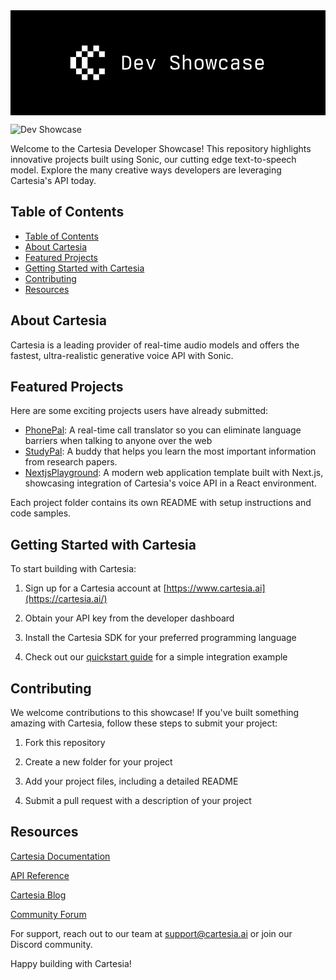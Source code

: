 <svg width="1500" height="500" viewBox="0 0 1500 500" fill="none" xmlns="http://www.w3.org/2000/svg">
<rect width="1500" height="500" fill="black"/>
<rect x="339.667" y="168" width="27.3333" height="27.3333" fill="white"/>
<rect x="394.333" y="168" width="27.3333" height="27.3333" fill="white"/>
<rect x="312.333" y="195.333" width="27.3333" height="27.3333" fill="white"/>
<rect x="367" y="195.333" width="27.3333" height="27.3333" fill="white"/>
<rect x="421.667" y="195.333" width="27.3333" height="27.3333" fill="white"/>
<rect x="285" y="222.667" width="27.3333" height="27.3333" fill="white"/>
<rect x="339.667" y="222.667" width="27.3333" height="27.3333" fill="white"/>
<rect x="285" y="250" width="27.3333" height="27.3333" fill="white"/>
<rect x="339.667" y="250" width="27.3333" height="27.3333" fill="white"/>
<rect x="312.333" y="277.333" width="27.3333" height="27.3333" fill="white"/>
<rect x="367" y="277.333" width="27.3333" height="27.3333" fill="white"/>
<rect x="421.667" y="277.333" width="27.3333" height="27.3333" fill="white"/>
<rect x="339.667" y="304.667" width="27.3333" height="27.3333" fill="white"/>
<rect x="394.333" y="304.667" width="27.3333" height="27.3333" fill="white"/>
<path d="M545.216 282.768C539.744 282.672 536.768 282.48 531.968 282V216.72C537.248 216.24 543.488 216.144 550.112 216.816C569.12 218.832 574.976 226.224 574.976 250.32C574.976 275.856 568.448 282.96 545.216 282.768ZM540.224 275.184C545.6 275.568 547.808 275.664 551.36 275.376C562.496 274.416 566.72 269.04 566.72 249.264C566.72 231.12 563.168 225.84 550.016 224.112C546.464 223.632 543.008 223.536 540.224 223.632V275.184ZM611.035 282.96C594.139 282.96 589.531 277.296 589.531 256.656C589.531 236.304 594.715 230.736 610.267 230.736C627.259 230.736 631.003 237.072 630.715 260.112H597.595C598.171 272.496 601.051 275.856 610.939 275.856C617.371 275.856 619.675 274.416 621.403 269.04H629.755C627.643 279.984 623.611 282.96 611.035 282.96ZM597.691 253.104H623.035C622.651 241.104 619.867 237.84 610.267 237.84C601.243 237.84 598.555 241.104 597.691 253.104ZM663.605 282L644.693 231.888H653.141L667.541 272.688H668.213L682.613 231.888H691.061L672.149 282H663.605ZM783.05 282.672C765.674 282.672 760.778 278.832 760.778 264.912H769.13C769.898 273.072 772.778 275.28 783.242 275.376C793.706 275.472 797.354 273.648 797.354 265.872C797.354 258 793.514 255.024 779.882 250.704C765.29 246.096 761.258 242.256 761.258 231.504C761.258 219.312 766.25 215.856 782.666 215.856C798.794 215.856 803.402 219.216 804.074 231.312H795.818C795.146 224.784 792.17 223.152 782.858 223.152C772.202 223.152 769.226 225.36 769.226 231.6C769.226 238.128 773.066 240.432 786.986 245.136C801.29 250.032 805.322 254.064 805.322 265.968C805.322 278.832 800.522 282.672 783.05 282.672ZM820.549 282V212.112H828.613V239.28H829.285C832.165 232.656 835.525 230.736 844.261 230.736C856.837 230.736 860.581 235.056 860.581 249.84V282H852.613V249.648C852.613 240.624 850.021 237.936 841.765 237.936C831.685 237.936 828.613 242.064 828.613 255.984V282H820.549ZM898.079 282.96C881.567 282.96 876.671 277.008 876.671 256.848C876.671 236.592 881.567 230.64 898.079 230.64C914.687 230.64 919.583 236.688 919.583 256.848C919.583 276.912 914.687 282.96 898.079 282.96ZM884.735 256.848C884.735 271.44 887.807 275.76 898.079 275.76C908.447 275.76 911.519 271.44 911.519 256.848C911.519 242.064 908.447 237.744 898.079 237.744C887.807 237.744 884.735 242.064 884.735 256.848ZM972.826 282H964.09L956.026 240.816H955.546L947.386 282H938.65L927.898 231.792H936.346L942.778 272.4H943.642L951.609 231.888H959.962L967.834 272.4H968.698L975.13 231.792H983.578L972.826 282ZM1014.84 282.96C998.036 282.96 993.044 277.008 993.044 256.944C993.044 236.688 998.036 230.64 1014.64 230.64C1028.56 230.64 1032.98 234.288 1033.65 246.576H1025.68C1024.44 239.952 1022.04 237.936 1015.22 237.936C1004.37 237.936 1001.11 242.352 1001.11 257.136C1001.11 271.44 1004.37 275.664 1015.32 275.664C1022.04 275.664 1024.34 273.936 1025.68 268.08H1033.65C1032.88 279.6 1028.47 282.96 1014.84 282.96ZM1065.97 282.96C1053.97 282.96 1050.41 279.6 1050.41 268.08C1050.41 254.448 1055.5 250.416 1072.69 250.416H1081.71V248.016C1081.71 240.048 1079.12 237.648 1070.29 237.648C1062.51 237.648 1060.21 239.28 1060.01 244.848H1051.95C1051.95 233.904 1056.17 230.64 1070.29 230.64C1084.97 230.64 1089.29 234.576 1089.29 248.016V282H1082V275.568H1081.33C1078.06 281.232 1074.51 282.96 1065.97 282.96ZM1058.48 267.216C1058.48 273.84 1060.69 275.76 1067.98 275.76C1078.45 275.76 1081.61 271.536 1081.61 257.232L1070.77 257.328C1061.26 257.424 1058.48 259.728 1058.48 267.216ZM1128.52 282.96C1112.68 282.96 1107.98 279.504 1107.98 267.792H1116.14C1116.52 273.936 1119.4 275.76 1128.52 275.856C1137.74 275.952 1140.52 274.32 1140.52 268.56C1140.52 263.472 1137.26 261.36 1126.03 259.056C1112.68 256.368 1108.65 253.008 1108.65 244.752C1108.65 233.904 1113.16 230.64 1128.33 230.64C1142.54 230.64 1146.86 233.616 1147.43 243.792H1139.47C1138.79 239.088 1136.11 237.744 1128.23 237.744C1119.21 237.744 1116.52 239.376 1116.52 244.848C1116.52 248.112 1119.98 249.936 1131.88 252.912C1145.03 256.176 1148.49 259.824 1148.49 268.368C1148.49 279.6 1143.88 282.96 1128.52 282.96ZM1186.66 282.96C1169.76 282.96 1165.16 277.296 1165.16 256.656C1165.16 236.304 1170.34 230.736 1185.89 230.736C1202.88 230.736 1206.63 237.072 1206.34 260.112H1173.22C1173.8 272.496 1176.68 275.856 1186.56 275.856C1193 275.856 1195.3 274.416 1197.03 269.04H1205.38C1203.27 279.984 1199.24 282.96 1186.66 282.96ZM1173.32 253.104H1198.66C1198.28 241.104 1195.49 237.84 1185.89 237.84C1176.87 237.84 1174.18 241.104 1173.32 253.104Z" fill="white"/>
</svg>

![Dev Showcase](https://github.com/user-attachments/assets/be229e40-fc83-4d56-bc10-cf2e0d0d102b)

Welcome to the Cartesia Developer Showcase! This repository highlights innovative projects built using Sonic, our cutting edge text-to-speech model. Explore the many creative ways developers are leveraging Cartesia's API today.

## Table of Contents

- [Table of Contents](#table-of-contents)
- [About Cartesia](#about-cartesia)
- [Featured Projects](#featured-projects)
- [Getting Started with Cartesia](#getting-started-with-cartesia)
- [Contributing](#contributing)
- [Resources](#resources)

## About Cartesia
Cartesia is a leading provider of real-time audio models and offers the fastest, ultra-realistic generative voice API with Sonic.

## Featured Projects
Here are some exciting projects users have already submitted:

- [PhonePal](https://github.com/cartesia-ai/dev-showcase/tree/main/PhonePal): A real-time call translator so you can eliminate language barriers when talking to anyone over the web
- [StudyPal](https://github.com/cartesia-ai/dev-showcase/tree/main/studypal): A buddy that helps you learn the most important information from research papers.
- [NextjsPlayground](https://github.com/cartesia-ai/dev-showcase/tree/main/NextjsPlayground): A modern web application template built with Next.js, showcasing integration of Cartesia's voice API in a React environment.

Each project folder contains its own README with setup instructions and code samples.

## Getting Started with Cartesia
To start building with Cartesia:

1. Sign up for a Cartesia account at [https://www.cartesia.ai](https://cartesia.ai/)
 
2. Obtain your API key from the developer dashboard

3. Install the Cartesia SDK for your preferred programming language

4. Check out our [quickstart guide](https://docs.cartesia.ai/getting-started/dev-quickstart) for a simple integration example

## Contributing
We welcome contributions to this showcase! If you've built something amazing with Cartesia, follow these steps to submit your project:

1. Fork this repository

2. Create a new folder for your project

3. Add your project files, including a detailed README

4. Submit a pull request with a description of your project

## Resources

[Cartesia Documentation](https://docs.cartesia.ai/)

[API Reference](https://docs.cartesia.ai/api-reference)

[Cartesia Blog](https://cartesia.ai/blog)

[Community Forum](https://discord.com/invite/gAbbHgdyQM)

For support, reach out to our team at support@cartesia.ai or join our Discord community.

Happy building with Cartesia!
